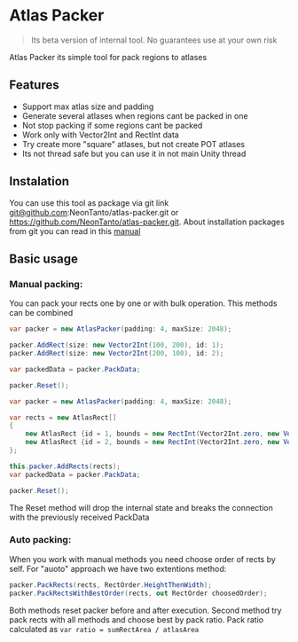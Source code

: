 # Atlas Packer

> Its beta version of internal tool. No guarantees use at your own risk

Atlas Packer its simple tool for pack regions to atlases

[](.ReadmeImages/Img_1.png)

## Features

- Support max atlas size and padding
- Generate several atlases when regions cant be packed in one
- Not stop packing if some regions cant be packed
- Work only with Vector2Int and RectInt data
- Try create more "square" atlases, but not create POT atlases
- Its not thread safe but you can use it in not main Unity thread

## Instalation

You can use this tool as package via git link git@github.com:NeonTanto/atlas-packer.git or https://github.com/NeonTanto/atlas-packer.git. About installation packages from git you can read in this [manual](https://docs.unity3d.com/Manual/upm-ui-giturl.html)

## Basic usage

### Manual packing:

You can pack your rects one by one or with bulk operation. This methods can be combined

```cs
var packer = new AtlasPacker(padding: 4, maxSize: 2048);

packer.AddRect(size: new Vector2Int(100, 200), id: 1);
packer.AddRect(size: new Vector2Int(200, 100), id: 2);

var packedData = packer.PackData;

packer.Reset();
```

```cs
var packer = new AtlasPacker(padding: 4, maxSize: 2048);

var rects = new AtlasRect[]
{
    new AtlasRect {id = 1, bounds = new RectInt(Vector2Int.zero, new Vector2Int(100, 200))},
    new AtlasRect {id = 2, bounds = new RectInt(Vector2Int.zero, new Vector2Int(200, 100))}
};

this.packer.AddRects(rects);
var packedData = packer.PackData;

packer.Reset();
```

The Reset method will drop the internal state and breaks the connection with the previously received PackData

### Auto packing:

When you work with manual methods you need choose order of rects by self. For "auoto" approach we have two extentions method:

```cs
packer.PackRects(rects, RectOrder.HeightThenWidth);
packer.PackRectsWithBestOrder(rects, out RectOrder choosedOrder);
```

Both methods reset packer before and after execution. Second method try pack rects with all methods and choose best by pack ratio. Pack ratio calculated as `var ratio = sumRectArea / atlasArea`
